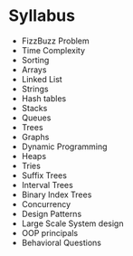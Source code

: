# Syllabus #

* FizzBuzz Problem
* Time Complexity
* Sorting
* Arrays
* Linked List
* Strings
* Hash tables
* Stacks
* Queues
* Trees
* Graphs
* Dynamic Programming
* Heaps
* Tries
* Suffix Trees
* Interval Trees
* Binary Index Trees
* Concurrency
* Design Patterns
* Large Scale System design
* OOP principals
* Behavioral Questions

